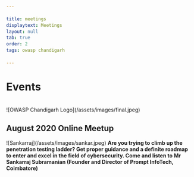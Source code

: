 ```yaml
---

title: meetings
displaytext: Meetings
layout: null
tab: true
order: 2
tags: owasp chandigarh

---
```

<h1>Events</h1><br>
![OWASP Chandigarh Logo](/assets/images/final.jpeg)<br>
<h2>August 2020 Online Meetup</h2>
![Sankarraj](/assets/images/sankar.jpeg)
<b>Are you trying to climb up the penetration testing ladder? Get proper guidance and a definite roadmap to enter and excel in the field of cybersecurity. Come and listen to Mr Sankarraj Subramanian (Founder and Director of Prompt InfoTech, Coimbatore)</b>

